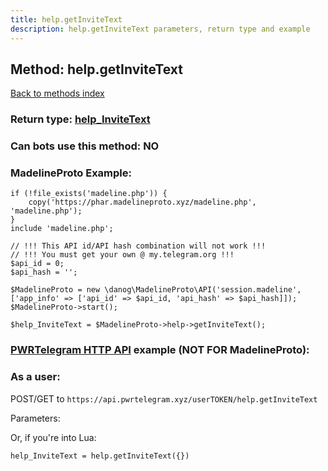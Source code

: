 ```yaml
---
title: help.getInviteText
description: help.getInviteText parameters, return type and example
---
```

## Method: help.getInviteText  
[Back to methods index](index.md)




### Return type: [help\_InviteText](../types/help_InviteText.md)

### Can bots use this method: **NO**


### MadelineProto Example:


```
if (!file_exists('madeline.php')) {
    copy('https://phar.madelineproto.xyz/madeline.php', 'madeline.php');
}
include 'madeline.php';

// !!! This API id/API hash combination will not work !!!
// !!! You must get your own @ my.telegram.org !!!
$api_id = 0;
$api_hash = '';

$MadelineProto = new \danog\MadelineProto\API('session.madeline', ['app_info' => ['api_id' => $api_id, 'api_hash' => $api_hash]]);
$MadelineProto->start();

$help_InviteText = $MadelineProto->help->getInviteText();
```

### [PWRTelegram HTTP API](https://pwrtelegram.xyz) example (NOT FOR MadelineProto):



### As a user:

POST/GET to `https://api.pwrtelegram.xyz/userTOKEN/help.getInviteText`

Parameters:




Or, if you're into Lua:

```
help_InviteText = help.getInviteText({})
```

